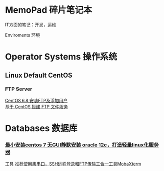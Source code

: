 # MemoPad 碎片笔记本
IT方面的笔记：开发，运维



Enviroments 环境
# Operator Systems 操作系统
## Linux Default CentOS
### FTP Server
[CentOS 6.8 安装FTP及添加用户](https://www.linuxidc.com/Linux/2017-05/143662.htm)  
[基于 CentOS 搭建 FTP 文件服务](https://www.linuxidc.com/Linux/2017-11/148518.htm)

# Databases 数据库
### [最小安装centos 7 无GUI静默安装 oracle 12c，打造轻量linux化服务器](https://www.cnblogs.com/mokeyish/p/5531769.html)


工具
[推荐使用集串口，SSH远程登录和FTP传输三合一工具MobaXterm](https://zhuanlan.zhihu.com/p/30593740)

